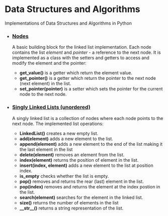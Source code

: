 # Data Structures and Algorithms
Implementations of  Data Structures and Algorithms in Python

<ul>
<li>
<h3><a href="https://github.com/psitronic/small-tools/tree/master/Node">Nodes</a></h3>
<p>
A basic building block for the linked list implementation. Each node contains the list <i>element</i> and <i>pointer</i> - a reference to the next node. It is implemented as a class with the setters and getters to access and modify the element and the pointer:
<ul>
<li><b>get_value()</b> is a getter which return the element value.</li> 
<li><b>get_pointer()</b> is a getter which return the pointer to the next node (next element) in the list.</li>
<li><b>set_pointer(pointer)</b> is a setter which sets the pointer for the current node to the next node.</li>
</ul>
</p>
</li>
<li>
<h3><a href="https://github.com/psitronic/small-tools/tree/master/LinkedList">Singly Linked Lists (unordered)</a></h3>
<p>A singly linked list is a collection of nodes where each node points to the next node. The implemented list operations:
<ul>
<li><b>LinkedList()</b> creates a new empty list.</li>
<li><b>add(element)</b> adds a new element to the list.</li>
<li><b>append(element)</b> adds a new element to the end of the list making it the last element in the list</li>
<li><b>delete(element)</b> removes an element from the list.</li>
<li><b>index(element)</b> returns the position of element in the list.</li>
<li><b>insert(index, element)</b> adds a new element to the list at position index.</li>
<li><b>is_empty</b> checks whether the list is empty.</li>
<li><b>pop()</b> removes and returns the rear (last) element in the list.</li>
<li><b>pop(index)</b> removes and returns the element at the index postion in the list.</li>
<li><b>search(element)</b> searches for the element in the linked list.</li>
<li><b>size()</b> returns the number of elements in the list</li>
<li><b>__str__()</b> returns a string representation of the list.</li>
</ul>
</li>
</ul>
